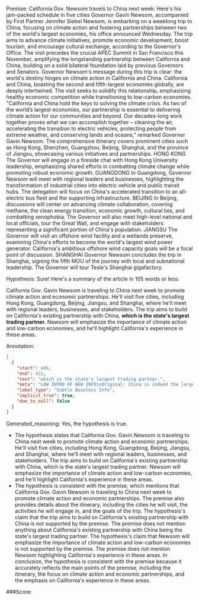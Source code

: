 
Premise:
California Gov. Newsom travels to China next week: Here's his jam-packed schedule in five cities
Governor Gavin Newsom, accompanied by First Partner Jennifer Siebel Newsom, is embarking on a weeklong trip to China, focusing on climate action and fostering partnerships between two of the world's largest economies, his office announced Wednesday.
The trip aims to advance climate initiatives, promote economic development, boost tourism, and encourage cultural exchange, according to the Governor's Office.
The visit precedes the crucial APEC Summit in San Francisco this November, amplifying the longstanding partnership between California and China, building on a solid bilateral foundation laid by previous Governors and Senators.
Governor Newsom's message during this trip is clear: the world's destiny hinges on climate action in California and China.
California and China, boasting the second and fifth-largest economies globally, are deeply intertwined. The visit seeks to solidify this relationship, emphasizing healthy economic competition while transitioning to low-carbon economies.
"California and China hold the keys to solving the climate crisis. As two of the world’s largest economies, our partnership is essential to delivering climate action for our communities and beyond. Our decades-long work together proves what we can accomplish together – cleaning the air, accelerating the transition to electric vehicles, protecting people from extreme weather, and conserving lands and oceans," remarked Governor Gavin Newsom.
The comprehensive itinerary covers prominent cities such as Hong Kong, Shenzhen, Guangzhou, Beijing, Shanghai, and the province of Jiangsu, showcasing various initiatives and partnerships.
HONG KONG
The Governor will engage in a fireside chat with Hong Kong University leadership, emphasizing shared efforts in combatting climate change while promoting robust economic growth.
GUANGDONG
In Guangdong, Governor Newsom will meet with regional leaders and businesses, highlighting the transformation of industrial cities into electric vehicle and public transit hubs.
The delegation will focus on China's accelerated transition to an all-electric bus fleet and the supporting infrastructure.
BEIJING
In Beijing, discussions will center on advancing climate collaboration, covering methane, the clean energy transition, economic growth, cultural ties, and combatting xenophobia.
The Governor will also meet high-level national and local officials, tour the Great Wall, and engage with stakeholders representing a significant portion of China's population.
JIANGSU
The Governor will visit an offshore wind facility and a wetlands preserve, examining China's efforts to become the world's largest wind power generator. California's ambitious offshore wind capacity goals will be a focal point of discussion.
SHANGHAI
Governor Newsom concludes the trip in Shanghai, signing the fifth MOU of the journey with local and subnational leadership.
The Governor will tour Tesla's Shanghai gigafactory.

Hypothesis:
Sure! Here's a summary of the article in 105 words or less:

California Gov. Gavin Newsom is traveling to China next week to promote climate action and economic partnerships. He'll visit five cities, including Hong Kong, Guangdong, Beijing, Jiangsu, and Shanghai, where he'll meet with regional leaders, businesses, and stakeholders. The trip aims to build on California's existing partnership with China, **which is the state's largest trading partner.** Newsom will emphasize the importance of climate action and low-carbon economies, and he'll highlight California's experience in these areas.

Annotation:
```json
[
  {
    "start": 406,
    "end": 451,
    "text": "which is the state's largest trading partner.",
    "meta": "LOW INTRO OF NEW INFO\nOriginal: China is indeed the largest trading partner of California, however, it is not explicitly mentioned in the source content. \nGenerative: \"...with China, which is the state's largest trading partner.\"",
    "label_type": "Subtle Baseless Info",
    "implicit_true": true,
    "due_to_null": false
  }
]
```

Generated_reasoning:
Yes, the hypothesis is true. 
- The hypothesis states that California Gov. Gavin Newsom is traveling to China next week to promote climate action and economic partnerships. He'll visit five cities, including Hong Kong, Guangdong, Beijing, Jiangsu, and Shanghai, where he'll meet with regional leaders, businesses, and stakeholders. The trip aims to build on California's existing partnership with China, which is the state's largest trading partner. Newsom will emphasize the importance of climate action and low-carbon economies, and he'll highlight California's experience in these areas. 
- The hypothesis is consistent with the premise, which mentions that California Gov. Gavin Newsom is traveling to China next week to promote climate action and economic partnerships. The premise also provides details about the itinerary, including the cities he will visit, the activities he will engage in, and the goals of the trip. The hypothesis's claim that the trip aims to build on California's existing partnership with China is not supported by the premise. The premise does not mention anything about California's existing partnership with China being the state's largest trading partner. The hypothesis's claim that Newsom will emphasize the importance of climate action and low-carbon economies is not supported by the premise. The premise does not mention Newsom highlighting California's experience in these areas. In conclusion, the hypothesis is consistent with the premise because it accurately reflects the main points of the premise, including the itinerary, the focus on climate action and economic partnerships, and the emphasis on California's experience in these areas.

###Score:
